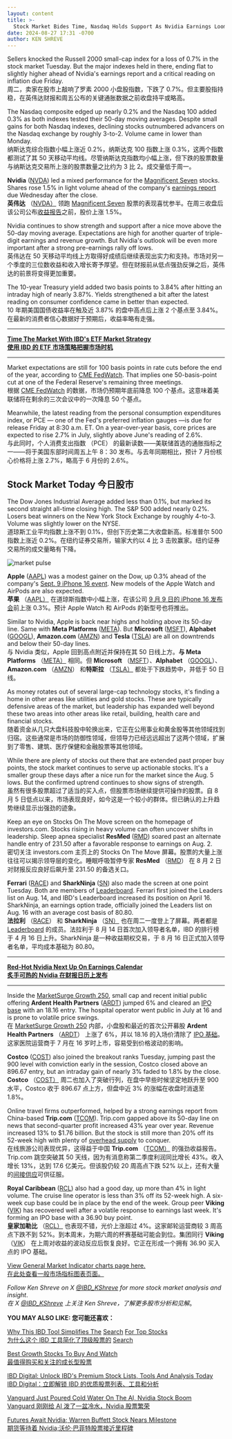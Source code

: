 ```yaml
---
layout: content
title: >-
  Stock Market Bides Time, Nasdaq Holds Support As Nvidia Earnings Loom Large	股市等待时间，纳斯达克因英伟达财报大幅增长而获得支撑
date: 2024-08-27 17:31 -0700
author: KEN SHREVE
---
```






Sellers knocked the Russell 2000 small-cap index for a loss of 0.7% in the stock market Tuesday. But the major indexes held in there, ending flat to slightly higher ahead of Nvidia's earnings report and a critical reading on inflation due Friday.  
周二，卖家在股市上敲响了罗素 2000 小盘股指数，下跌了 0.7%。但主要股指持稳，在英伟达财报和周五公布的关键通胀数据之前收盘持平或略高。




The Nasdaq composite edged up nearly 0.2% and the Nasdaq 100 added 0.3% as both indexes tested their 50-day moving averages. Despite small gains for both Nasdaq indexes, declining stocks outnumbered advancers on the Nasdaq exchange by roughly 3-to-2. Volume came in lower than Monday.  
纳斯达克综合指数小幅上涨近 0.2%，纳斯达克 100 指数上涨 0.3%，这两个指数都测试了其 50 天移动平均线。尽管纳斯达克指数均小幅上涨，但下跌的股票数量与纳斯达克交易所上涨的股票数量之比约为 3 比 2。成交量低于周一。


**Nvidia** ([NVDA](https://research.investors.com/quote.aspx?symbol=NVDA)) led a mixed performance for the [Magnificent Seven](https://www.investors.com/research/magnificent-seven-stocks/) stocks. Shares rose 1.5% in light volume ahead of the company's [earnings report](https://www.investors.com/news/technology/nvidia-stock-nvda-ai-competition-chips/) due Wednesday after the close.  
**英伟达** （[NVDA）](https://research.investors.com/quote.aspx?symbol=NVDA) 领跑 [Magnificent Seven](https://www.investors.com/research/magnificent-seven-stocks/) 股票的表现喜忧参半。在周三收盘后该公司公布[收益报告](https://www.investors.com/news/technology/nvidia-stock-nvda-ai-competition-chips/)之前，股价上涨 1.5%。


Nvidia continues to show strength and support after a nice move above the 50-day moving average. Expectations are high for another quarter of triple-digit earnings and revenue growth. But Nvidia's outlook will be even more important after a strong pre-earnings rally off lows.  
英伟达在 50 天移动平均线上方取得好成绩后继续表现出实力和支持。市场对另一个季度的三位数收益和收入增长寄予厚望。但在财报前从低点强劲反弹之后，英伟达的前景将变得更加重要。


The 10-year Treasury yield added two basis points to 3.84% after hitting an intraday high of nearly 3.87%. Yields strengthened a bit after the latest reading on consumer confidence came in better than expected.  
10 年期美国国债收益率在触及近 3.87% 的盘中高点后上涨 2 个基点至 3.84%。在最新的消费者信心数据好于预期后，收益率略有走强。




---


**[Time The Market With IBD's ETF Market Strategy  
使用 IBD 的 ETF 市场策略把握市场时机](https://www.investors.com/market-trend/ibds-etf-market-strategy/ibds-etf-market-strategy/)**




---


Market expectations are still for 100 basis points in rate cuts before the end of the year, according to [CME FedWatch](https://www.cmegroup.com/markets/interest-rates/cme-fedwatch-tool.html). That implies one 50-basis-point cut at one of the Federal Reserve's remaining three meetings.  
根据 [CME FedWatch](https://www.cmegroup.com/markets/interest-rates/cme-fedwatch-tool.html) 的数据，市场仍预期年底前降息 100 个基点。这意味着美联储将在剩余的三次会议中的一次降息 50 个基点。


Meanwhile, the latest reading from the personal consumption expenditures index, or PCE — one of the Fed's preferred inflation gauges —is due for release Friday at 8:30 a.m. ET. On a year-over-year basis, core prices are expected to rise 2.7% in July, slightly above June's reading of 2.6%.  
与此同时，个人消费支出指数 （PCE） 的最新读数——美联储首选的通胀指标之一——将于美国东部时间周五上午 8：30 发布。与去年同期相比，预计 7 月份核心价格将上涨 2.7%，略高于 6 月份的 2.6%。


Stock Market Today 今日股市
-----------------------


The Dow Jones Industrial Average added less than 0.1%, but marked its second straight all-time closing high. The S&P 500 added nearly 0.2%. Losers beat winners on the New York Stock Exchange by roughly 4-to-3. Volume was slightly lower on the NYSE.  
道琼斯工业平均指数上涨不到 0.1%，但创下历史第二大收盘新高。标准普尔 500 指数上涨近 0.2%。在纽约证券交易所，输家大约以 4 比 3 击败赢家。纽约证券交易所的成交量略有下降。


![market pulse](https://www.investors.com/wp-content/uploads/2024/08/MP082724.jpg)


**Apple** ([AAPL](https://research.investors.com/quote.aspx?symbol=AAPL)) was a modest gainer on the Dow, up 0.3% ahead of the company's [Sept. 9 iPhone 16 event](https://www.investors.com/news/technology/apple-stock-fall-product-launch-event-anticipation/). New models of the Apple Watch and AirPods are also expected.  
**苹果** （[AAPL）](https://research.investors.com/quote.aspx?symbol=AAPL) 在道琼斯指数中小幅上涨，在该公司 [9 月 9 日的 iPhone 16 发布会](https://www.investors.com/news/technology/apple-stock-fall-product-launch-event-anticipation/)前上涨 0.3%。预计 Apple Watch 和 AirPods 的新型号也将推出。


Similar to Nvidia, Apple is back near highs and holding above its 50-day line. Same with **Meta Platforms** ([META](https://research.investors.com/quote.aspx?symbol=META)). But **Microsoft** ([MSFT](https://research.investors.com/quote.aspx?symbol=MSFT)), **Alphabet** ([GOOGL](https://research.investors.com/quote.aspx?symbol=GOOGL)), **Amazon.com** ([AMZN](https://research.investors.com/quote.aspx?symbol=AMZN)) and **Tesla** ([TSLA](https://research.investors.com/quote.aspx?symbol=TSLA)) are all on downtrends and below their 50-day lines.  
与 Nvidia 类似，Apple 回到高点附近并保持在其 50 日线上方。**与 Meta Platforms** （[META）](https://research.investors.com/quote.aspx?symbol=META) 相同。但 **Microsoft** （[MSFT](https://research.investors.com/quote.aspx?symbol=MSFT)）、**Alphabet** （[GOOGL](https://research.investors.com/quote.aspx?symbol=GOOGL)）、**Amazon.com** （[AMZN](https://research.investors.com/quote.aspx?symbol=AMZN)） 和**特斯拉** （[TSLA）](https://research.investors.com/quote.aspx?symbol=TSLA) 都处于下跌趋势中，并低于 50 日线。


As money rotates out of several large-cap technology stocks, it's finding a home in other areas like utilities and gold stocks. These are typically defensive areas of the market, but leadership has expanded well beyond these two areas into other areas like retail, building, health care and financial stocks.  
随着资金从几只大盘科技股中轮换出来，它正在公用事业和黄金股等其他领域找到归宿。这些通常是市场的防御性领域，但领导力已经远远超出了这两个领域，扩展到了零售、建筑、医疗保健和金融股票等其他领域。


While there are plenty of stocks out there that are extended past proper buy points, the stock market continues to serve up actionable stocks. It's a smaller group these days after a nice run for the market since the Aug. 5 lows. But the confirmed uptrend continues to show signs of strength.  
虽然有很多股票超过了适当的买入点，但股票市场继续提供可操作的股票。自 8 月 5 日低点以来，市场表现良好，如今这是一个较小的群体。但已确认的上升趋势继续显示出强劲的迹象。


Keep an eye on Stocks On The Move screen on the homepage of investors.com. Stocks rising in heavy volume can often uncover shifts in leadership. Sleep apnea specialist **ResMed** ([RMD](https://research.investors.com/quote.aspx?symbol=RMD)) soared past an alternate handle entry of 231.50 after a favorable response to earnings on Aug. 2.  
密切关注 investors.com 主页上的 Stocks On The Move 屏幕。股票的大量上涨往往可以揭示领导层的变化。睡眠呼吸暂停专家 **ResMed** （[RMD](https://research.investors.com/quote.aspx?symbol=RMD)） 在 8 月 2 日对财报反应良好后飙升至 231.50 的备选关口。


**Ferrari** ([RACE](https://research.investors.com/quote.aspx?symbol=RACE)) and **SharkNinja** ([SN](https://research.investors.com/quote.aspx?symbol=SN)) also made the screen at one point Tuesday. Both are members of [Leaderboard](https://leaderboard.investors.com). Ferrari first joined the Leaders list on Aug. 14, and IBD's Leaderboard increased its position on April 16. SharkNinja, an earnings option trade, officially joined the Leaders list on Aug. 16 with an average cost basis of 80.80.  
**法拉利** （[RACE](https://research.investors.com/quote.aspx?symbol=RACE)） 和 **SharkNinja** （[SN）](https://research.investors.com/quote.aspx?symbol=SN) 也在周二一度登上了屏幕。两者都是 [Leaderboard](https://leaderboard.investors.com) 的成员。法拉利于 8 月 14 日首次加入领导者名单，IBD 的排行榜于 4 月 16 日上升。SharkNinja 是一种收益期权交易，于 8 月 16 日正式加入领导者名单，平均成本基础为 80.80。




---


[**Red-Hot Nvidia Next Up On Earnings Calendar  
炙手可热的 Nvidia 在财报日历上发布**](https://www.investors.com/research/earnings-preview/earnings-calendar-spotlight-nvidia-nvda-birkenstock/)




---


Inside the [MarketSurge Growth 250](https://marketsurge.investors.com), small cap and recent initial public offering **Ardent Health Partners** ([ARDT](https://research.investors.com/quote.aspx?symbol=ARDT)) jumped 6% and cleared an [IPO base](https://www.investors.com/how-to-invest/investors-corner/ipo-bases-rich-gains/) with an 18.16 entry. The hospital operator went public in July at 16 and is prone to volatile price swings.  
在 [MarketSurge Growth 250](https://marketsurge.investors.com) 内部，小盘股和最近的首次公开募股 **Ardent Health Partners** （[ARDT](https://research.investors.com/quote.aspx?symbol=ARDT)） 上涨了 6%，并以 18.16 的入场价清除了 [IPO 基础](https://www.investors.com/how-to-invest/investors-corner/ipo-bases-rich-gains/)。这家医院运营商于 7 月在 16 岁时上市，容易受到价格波动的影响。


**Costco** ([COST](https://research.investors.com/quote.aspx?symbol=COST)) also joined the breakout ranks Tuesday, jumping past the 900 level with conviction early in the session, Costco closed above an 896.67 entry, but an intraday gain of nearly 3% faded to 1.8% by the close.  
**Costco** （[COST）](https://research.investors.com/quote.aspx?symbol=COST) 周二也加入了突破行列，在盘中早些时候坚定地跃升至 900 水平，Costco 收于 896.67 点上方，但盘中近 3% 的涨幅在收盘时消退至 1.8%。


Online travel firms outperformed, helped by a strong earnings report from China-based **Trip.com** ([TCOM](https://research.investors.com/quote.aspx?symbol=TCOM)). Trip.com gapped above its 50-day line on news that second-quarter profit increased 43% year over year. Revenue increased 13% to $1.76 billion. But the stock is still more than 20% off its 52-week high with plenty of [overhead supply](https://www.investors.com/ibd-videos/videos/david-ryan-how-to-spot-and-understand-overhead-supply) to conquer.  
在线旅游公司表现优异，这得益于中国 **Trip.com** （[TCOM）](https://research.investors.com/quote.aspx?symbol=TCOM) 的强劲收益报告。Trip.com 跳空突破其 50 天线，因为有消息称第二季度利润同比增长 43%。收入增长 13%，达到 17.6 亿美元。但该股仍较 20 周高点下跌 52% 以上，还有大量的[间接供应](https://www.investors.com/ibd-videos/videos/david-ryan-how-to-spot-and-understand-overhead-supply)可供征服。


**Royal Caribbean** ([RCL](https://research.investors.com/quote.aspx?symbol=RCL)) also had a good day, up more than 4% in light volume. The cruise line operator is less than 3% off its 52-week high. A six-week cup base could be in place by the end of the week. Group peer **Viking** ([VIK](https://research.investors.com/quote.aspx?symbol=VIK)) has recovered well after a volatile response to earnings last week. It's forming an IPO base with a 36.90 buy point.  
**皇家加勒比** （[RCL）](https://research.investors.com/quote.aspx?symbol=RCL) 也表现不错，光价上涨超过 4%。这家邮轮运营商较 3 周高点下跌不到 52%。到本周末，为期六周的杯赛基础可能会到位。集团同行 **Viking** （[VIK](https://research.investors.com/quote.aspx?symbol=VIK)） 在上周对收益的波动反应后恢复良好。它正在形成一个拥有 36.90 买入点的 IPO 基础。


[View General Market Indicator charts page here.  
在此处查看一般市场指标图表页面。](https://www.investors.com/wp-content/uploads/2024/08/DailyGMI_082724.pdf)


*Follow Ken Shreve on X [@IBD\_KShreve](https://www.x.com/IBD_KShreve) for more stock market analysis and insight*.  
*在 X [@IBD\_KShreve](https://www.x.com/IBD_KShreve) 上关注 Ken Shreve，了解更多股市分析和见解*。


**YOU MAY ALSO LIKE: 您可能还喜欢：**


[Why This IBD Tool Simplifies The](https://www.investors.com/how-to-invest/investors-corner/how-to-research-growth-stocks/) [Sear](https://www.investors.com/how-to-invest/investors-corner/how-to-research-growth-stocks/)[ch](https://www.investors.com/how-to-invest/investors-corner/how-to-research-growth-stocks/) [For Top Stocks](https://www.investors.com/how-to-invest/investors-corner/how-to-research-growth-stocks/)  
[为什么这个 IBD 工具简化了](https://www.investors.com/how-to-invest/investors-corner/how-to-research-growth-stocks/)[顶级股票的](https://www.investors.com/how-to-invest/investors-corner/how-to-research-growth-stocks/) [Sear](https://www.investors.com/how-to-invest/investors-corner/how-to-research-growth-stocks/)[ch](https://www.investors.com/how-to-invest/investors-corner/how-to-research-growth-stocks/)


[Best Growth Stocks To Buy And Watch  
最值得购买和关注的成长型股票](https://www.investors.com/stock-lists/best-growth-stocks-buy-watch-ibd-stock-lists/)


[IBD Digital: Unlock IBD's Premium Stock Lists, Tools And Analysis Today  
IBD Digital：立即解锁 IBD 的优质股票列表、工具和分析](https://www.investors.com/product/ibd-digital/?artProdLink=IBD_Digital)


[Vanguard Just Poured Cold Water On The AI, Nvidia Stock Boom  
Vanguard 刚刚给 AI 泼了一盆冷水，Nvidia 股票繁荣](https://www.investors.com/etfs-and-funds/sectors/sp500-vanguard-just-poured-cold-water-all-over-the-ai-nvidia-stock-boom/)


[Futures Await Nvidia; Warren Buffett Stock Nears Milestone  
期货等待着 Nvidia;沃伦·巴菲特股票接近里程碑](https://www.investors.com/market-trend/stock-market-today/dow-jones-futures-nvidia-earnings-warren-buffett-berkshire-nears-1-trillion/)




